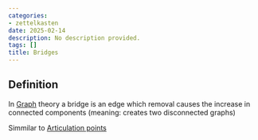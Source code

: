 ```yaml
---
categories:
- zettelkasten
date: 2025-02-14
description: No description provided.
tags: []
title: Bridges
---
```


## Definition

In [Graph](Graph.md) theory a bridge is an edge which removal causes the increase in connected components (meaning: creates two disconnected graphs)

Simmilar to [Articulation points](Articulation%20points.md)
